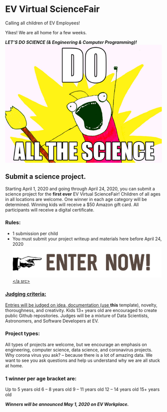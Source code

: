 # EV Virtual ScienceFair

Calling all children of EV Employees!

Yikes! We are all home for a few weeks. 

<i><b>LET’S DO SCIENCE (& Engineering & Computer Programming)!</b></i>
![](sarc-orgo-meme.jpg)

## Submit a science project.
Starting April 1, 2020 and going through April 24, 2020, you can submit a science project for the <b>first ever</b> EV Virtual ScienceFair! Children of all ages in all locations are welcome. One winner in each age category will be determined. Winning kids will receive a $50 Amazon gift card. All participants will receive a digital certificate.

### Rules:
- 1 submission per child
- You must submit your project writeup and materials here before April 24, 2020
<a src href=''>![](unnamed.png)</a src>


### Judging criteria:
Entries will be judged on idea, documentation (use <a src=''><b>this</b> template</a>), novelty, thoroughness, and creativity. Kids 13+ years old are encouraged to create public Github repositories. Judges will be a mixture of Data Scientists, Astronomers, and Software Developers at EV.

### Project types:
All types of projects are welcome, but we encourage an emphasis on engineering, computer science, data science, and coronavirus projects. Why corona virus you ask? – because there is a lot of amazing data. We want to see you ask questions and help us understand why we are all stuck at home.

### 1 winner per age bracket are:
Up to 5 years old
6 – 8 years old
9 – 11 years old
12 – 14 years old
15+ years old

<b><i> Winners will be announced May 1, 2020 on EV Workplace.</i></b>
